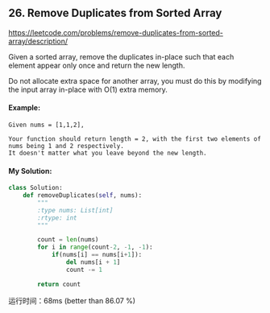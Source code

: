 ## 26. Remove Duplicates from Sorted Array

https://leetcode.com/problems/remove-duplicates-from-sorted-array/description/

Given a sorted array, remove the duplicates in-place such that each element appear only once and return the new length.

Do not allocate extra space for another array, you must do this by modifying the input array in-place with O(1) extra memory.

#### Example:
```
Given nums = [1,1,2],

Your function should return length = 2, with the first two elements of nums being 1 and 2 respectively.
It doesn't matter what you leave beyond the new length.
```

#### My Solution:

```python
class Solution:
    def removeDuplicates(self, nums):
        """
        :type nums: List[int]
        :rtype: int
        """

        count = len(nums)
        for i in range(count-2, -1, -1):
            if(nums[i] == nums[i+1]):
                del nums[i + 1]
                count -= 1

        return count
```

运行时间：68ms (better than 86.07 %)
